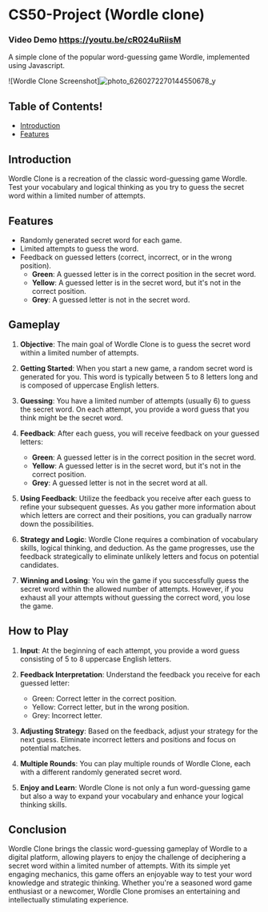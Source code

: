 # CS50-Project (Wordle clone)

### Video Demo  https://youtu.be/cR024uRiisM

A simple clone of the popular word-guessing game Wordle, implemented using Javascript.

![Wordle Clone Screenshot]![photo_6260272270144550678_y](https://github.com/ShivamP0077/CS50-Project/assets/134063660/16ce31d4-7592-4e32-bec6-e923f47a23f7)


## Table of Contents!

- [Introduction](#introduction)
- [Features](#features)

## Introduction

Wordle Clone is a recreation of the classic word-guessing game Wordle. Test your vocabulary and logical thinking as you try to guess the secret word within a limited number of attempts.

## Features

- Randomly generated secret word for each game.
- Limited attempts to guess the word.
- Feedback on guessed letters (correct, incorrect, or in the wrong position).
  - **Green**: A guessed letter is in the correct position in the secret word.
  - **Yellow**: A guessed letter is in the secret word, but it's not in the correct position.
  - **Grey**: A guessed letter is not in the secret word.

## Gameplay

1. **Objective**: The main goal of Wordle Clone is to guess the secret word within a limited number of attempts.

2. **Getting Started**: When you start a new game, a random secret word is generated for you. This word is typically between 5 to 8 letters long and is composed of uppercase English letters.

3. **Guessing**: You have a limited number of attempts (usually 6) to guess the secret word. On each attempt, you provide a word guess that you think might be the secret word.

4. **Feedback**: After each guess, you will receive feedback on your guessed letters:
   - **Green**: A guessed letter is in the correct position in the secret word.
   - **Yellow**: A guessed letter is in the secret word, but it's not in the correct position.
   - **Grey**: A guessed letter is not in the secret word at all.

5. **Using Feedback**: Utilize the feedback you receive after each guess to refine your subsequent guesses. As you gather more information about which letters are correct and their positions, you can gradually narrow down the possibilities.

6. **Strategy and Logic**: Wordle Clone requires a combination of vocabulary skills, logical thinking, and deduction. As the game progresses, use the feedback strategically to eliminate unlikely letters and focus on potential candidates.

7. **Winning and Losing**: You win the game if you successfully guess the secret word within the allowed number of attempts. However, if you exhaust all your attempts without guessing the correct word, you lose the game.

## How to Play

1. **Input**: At the beginning of each attempt, you provide a word guess consisting of 5 to 8 uppercase English letters.

2. **Feedback Interpretation**: Understand the feedback you receive for each guessed letter:
   - Green: Correct letter in the correct position.
   - Yellow: Correct letter, but in the wrong position.
   - Grey: Incorrect letter.

3. **Adjusting Strategy**: Based on the feedback, adjust your strategy for the next guess. Eliminate incorrect letters and positions and focus on potential matches.

4. **Multiple Rounds**: You can play multiple rounds of Wordle Clone, each with a different randomly generated secret word.

5. **Enjoy and Learn**: Wordle Clone is not only a fun word-guessing game but also a way to expand your vocabulary and enhance your logical thinking skills.

## Conclusion

Wordle Clone brings the classic word-guessing gameplay of Wordle to a digital platform, allowing players to enjoy the challenge of deciphering a secret word within a limited number of attempts. With its simple yet engaging mechanics, this game offers an enjoyable way to test your word knowledge and strategic thinking. Whether you're a seasoned word game enthusiast or a newcomer, Wordle Clone promises an entertaining and intellectually stimulating experience.